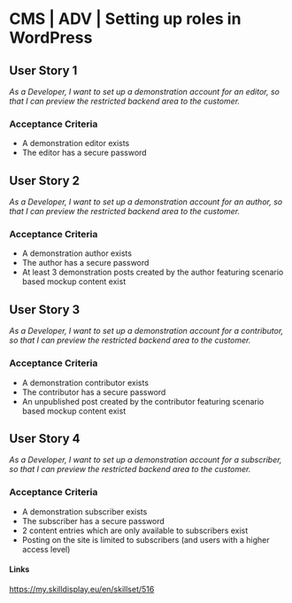 # CMS | ADV | Setting up roles in WordPress

## User Story 1
*As a Developer, I want to set up a demonstration account for an editor, so that I can preview the restricted backend area to the customer.*

### Acceptance Criteria
- A demonstration editor exists
- The editor has a secure password

## User Story 2
*As a Developer, I want to set up a demonstration account for an author, so that I can preview the restricted backend area to the customer.*

### Acceptance Criteria
- A demonstration author exists
- The author has a secure password
- At least 3 demonstration posts created by the author featuring scenario based mockup content exist

## User Story 3
*As a Developer, I want to set up a demonstration account for a contributor, so that I can preview the restricted backend area to the customer.*

### Acceptance Criteria
- A demonstration contributor exists
- The contributor has a secure password
- An unpublished post created by the contributor featuring scenario based mockup content exist

## User Story 4
*As a Developer, I want to set up a demonstration account for a subscriber, so that I can preview the restricted backend area to the customer.*

### Acceptance Criteria
- A demonstration subscriber exists
- The subscriber has a secure password
- 2 content entries which are only available to subscribers exist
- Posting on the site is limited to subscribers (and users with a higher access level)

#### Links
https://my.skilldisplay.eu/en/skillset/516

